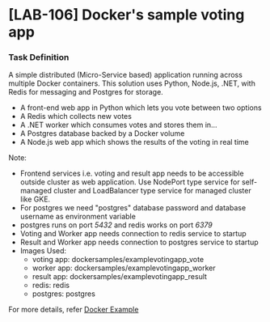 # [LAB-106] Docker's sample voting app

### Task Definition

A simple distributed (Micro-Service based) application running across multiple Docker containers.
This solution uses Python, Node.js, .NET, with Redis for messaging and Postgres for storage.
- A front-end web app in Python which lets you vote between two options
- A Redis which collects new votes
- A .NET worker which consumes votes and stores them in…
- A Postgres database backed by a Docker volume
- A Node.js web app which shows the results of the voting in real time

Note:
- Frontend services i.e. voting and result app needs to be accessible outside cluster as web application. Use NodePort type service for self-managed cluster and LoadBalancer type service for managed cluster like GKE. 
- For postgres we need "postgres" database password and database username as environment variable
- postgres runs on port <em>5432</em> and redis works on port <em>6379</em>
- Voting and Worker app needs connection to redis service to startup
- Result and Worker app needs connection to postgres service to startup
- Images Used:
  - voting app: dockersamples/examplevotingapp_vote
  - worker app: dockersamples/examplevotingapp_worker
  - result app: dockersamples/examplevotingapp_result
  - redis: redis
  - postgres: postgres

For more details, refer [Docker Example](https://github.com/dockersamples/example-voting-app)


